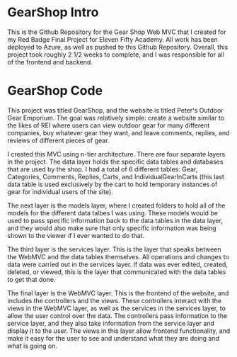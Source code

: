 # GearShop Intro
This is the Github Repository for the Gear Shop Web MVC that I created for my Red Badge Final Project for Eleven Fifty Academy. All work has been deployed to Azure, as well as pushed to this Github Repository. Overall, this project took roughly 2 1/2 weeks to complete, and I was responsible for all of the frontend and backend.

# GearShop Code
This project was titled GearShop, and the website is titled Peter's Outdoor Gear Emporium. The goal was relatively simple: create a website similar to the likes of REI where users can view outdoor gear for many different companies, buy whatever gear they want, and leave comments, replies, and reviews of different pieces of gear.

I created this MVC using n-tier architecture. There are four separate layers in the project. The data layer holds the specific data tables and databases that are used by the shop. I had a total of 6 different tables: Gear, Categories, Comments, Replies, Carts, and IndividualGearInCarts (this last data table is used exclusively by the cart to hold temporary instances of gear for individual users of the site).

The next layer is the models layer, where I created folders to hold all of the models for the different data talbes I was using. These models would be used to pass specific information back to the data tables in the data layer, and they would also make sure that only specific information was being shown to the viewer if I ever wanted to do that.

The third layer is the services layer. This is the layer that speaks between the WebMVC and the data tables themselves. All operations and changes to data were carried out in the services layer. If data was ever edited, created, deleted, or viewed, this is the layer that communicated with the data tables to get that done.

The final layer is the WebMVC layer. This is the frontend of the website, and includes the controllers and the views. These controllers interact with the views in the WebMVC layer, as well as the services in the services layer, to allow the user control over the data. The controllers pass information to the service layer, and they also take information from the service layer and display it to the user. The views in this layer allow frontend functionality, and make it easy for the user to see and understand what they are doing and what is going on.

